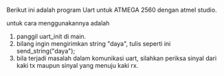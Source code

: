 Berikut ini adalah program Uart untuk ATMEGA 2560 dengan atmel studio.


untuk cara menggunakannya adalah
1. panggil uart_init di main.
2. bilang ingin mengirimkan string "daya", tulis seperti ini send_string("daya");
3. bila terjadi masalah dalam komunikasi uart, silahkan periksa sinyal dari kaki tx maupun sinyal yang menuju kaki rx.
